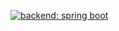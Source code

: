 
[![backend: spring boot](https://img.shields.io/badge/backend-spring%20boot-green?style=for-the-badge&logo=springboot)](https://spring.io/)

